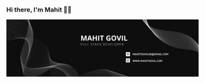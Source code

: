 ### Hi there, I'm Mahit 👋🏻

<img src="https://github.com/mahitgovil/mahitgovil/blob/main/Assets/cover.png" alt="Mahit Govil">
<!--
Here are some ideas to get you started:

- 🔭 I’m currently working on ...
- 🌱 I’m currently learning ...
- 👯 I’m looking to collaborate on ...
- 🤔 I’m looking for help with ...
- 💬 Ask me about ...
- 📫 How to reach me: ...
- 😄 Pronouns: ...
- ⚡ Fun fact: ...
-->
